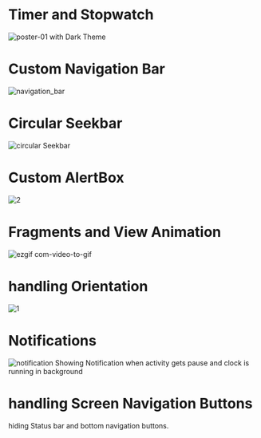 # Timer and Stopwatch
![poster-01](https://user-images.githubusercontent.com/54818560/82146579-ee48f180-9868-11ea-9c90-f656a5f81118.png)
with Dark Theme
# Custom Navigation Bar
![navigation_bar](https://user-images.githubusercontent.com/54818560/82146623-3ff17c00-9869-11ea-84c2-26201f0297ec.png)
# Circular Seekbar
![circular Seekbar](https://user-images.githubusercontent.com/54818560/82146728-eb9acc00-9869-11ea-8ef6-ed65fbd055d8.PNG)
# Custom AlertBox
![2](https://user-images.githubusercontent.com/54818560/82147287-5baa5180-986c-11ea-804d-2bcdcd50bcbc.PNG)
# Fragments and View Animation
![ezgif com-video-to-gif](https://user-images.githubusercontent.com/54818560/82147112-2bae7e80-986b-11ea-8364-c91532c6ffbc.gif)
# handling Orientation
![1](https://user-images.githubusercontent.com/54818560/82147232-f8b8ba80-986b-11ea-8afb-ae1b53971203.PNG)
# Notifications
![notification](https://user-images.githubusercontent.com/54818560/82148038-88ac3380-986f-11ea-8bfa-949b38c4d8a5.png)
Showing Notification when activity gets pause and clock is running in background
# handling Screen Navigation Buttons
hiding Status bar and bottom navigation buttons. 
